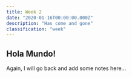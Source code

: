```yaml
---
title: Week 2
date: "2020-01-16T00:00:00.000Z"
description: "Has come and gone"
classification: "week"
---
```


## Hola Mundo!

Again, I will go back and add some notes here...
